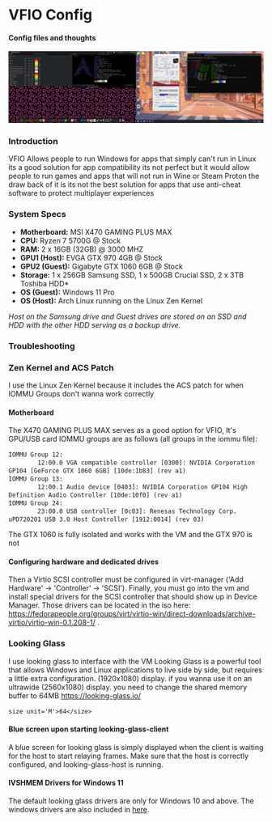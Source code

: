 # VFIO Config
#### Config files and thoughts

![Image of VFIO Setup](vfio.png)

### Introduction
VFIO Allows people to run Windows for apps that simply can't run in Linux its a good solution for app compatibility its not perfect but it would allow people to run games and apps that will not run in Wine or Steam Proton
the draw back of it is its not the best solution for apps that use anti-cheat software to protect multiplayer experiences


### System Specs
* **Motherboard:** MSI X470 GAMING PLUS MAX
* **CPU:** Ryzen 7 5700G @ Stock
* **RAM:** 2 x 16GB (32GB) @ 3000 MHZ
* **GPU1 (Host):** EVGA GTX 970 4GB @ Stock
* **GPU2 (Guest):** Gigabyte GTX 1060 6GB @ Stock
* **Storage:** 1 x 256GB Samsung SSD, 1 x 500GB Crucial SSD, 2 x 3TB Toshiba HDD*
* **OS (Guest):** Windows 11 Pro
* **OS (Host):** Arch Linux running on the Linux Zen Kernel

*Host on the Samsung drive and Guest drives are stored on an SSD and HDD with the other HDD serving as a backup drive.*

### Troubleshooting
### Zen Kernel and ACS Patch
I use the Linux Zen Kernel because it includes the ACS patch for when IOMMU Groups don't wanna work correctly
#### Motherboard
The X470 GAMING PLUS MAX serves as a good option for VFIO,  It's GPU/USB card IOMMU groups are as follows (all groups in the iommu file): 
```
IOMMU Group 12:
        12:00.0 VGA compatible controller [0300]: NVIDIA Corporation GP104 [GeForce GTX 1060 6GB] [10de:1b83] (rev a1)
IOMMU Group 13:
        12:00.1 Audio device [0403]: NVIDIA Corporation GP104 High Definition Audio Controller [10de:10f0] (rev a1)
IOMMU Group 24:
        23:00.0 USB controller [0c03]: Renesas Technology Corp. uPD720201 USB 3.0 Host Controller [1912:0014] (rev 03)
```
The GTX 1060 is fully isolated and works with the VM and the GTX 970 is not 

#### Configuring hardware and dedicated drives
Then a Virtio SCSI controller must be configured in virt-manager ('Add Hardware' -> 'Controller' -> 'SCSI'). Finally, you must go into the vm and install special drivers for the SCSI controller that should show up in Device Manager. Those drivers can be located in the iso here: https://fedorapeople.org/groups/virt/virtio-win/direct-downloads/archive-virtio/virtio-win-0.1.208-1/ .

### Looking Glass
I use looking glass to interface with the VM
Looking Glass is a powerful tool that allows Windows and Linux applications to live side by side, but requires a little extra configuration. (1920x1080) display. if you wanna use it on an ultrawide (2560x1080) display. you need to change the shared memory buffer to 64MB
https://looking-glass.io/
```
size unit='M'>64</size>
```
#### Blue screen upon starting looking-glass-client
A blue screen for looking glass is simply displayed when the client is waiting for the host to start relaying frames. Make sure that the host is correctly configured, and looking-glass-host is running. 
#### IVSHMEM Drivers for Windows 11
The default looking glass drivers are only for Windows 10 and above. The windows drivers are also included in [here](https://fedorapeople.org/groups/virt/virtio-win/direct-downloads/upstream-virtio/). 
